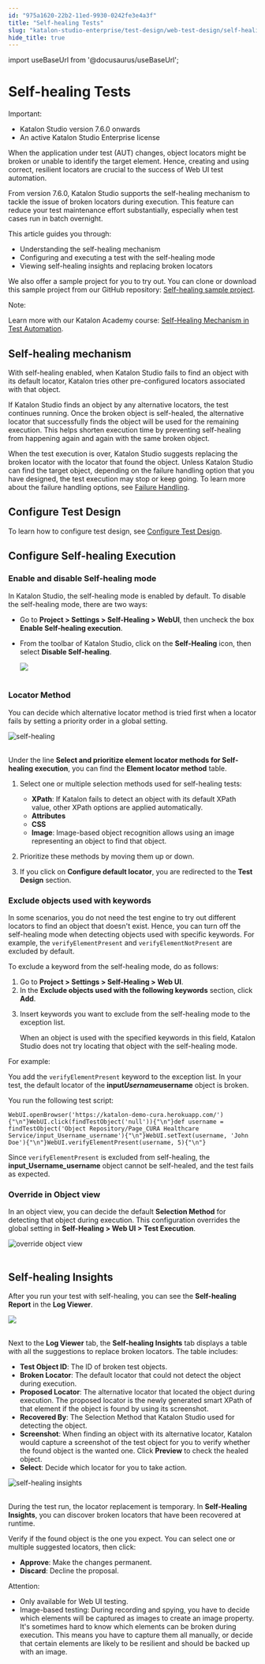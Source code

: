 ```yaml
---
id: "975a1620-22b2-11ed-9930-0242fe3e4a3f"
title: "Self-healing Tests"
slug: "katalon-studio-enterprise/test-design/web-test-design/self-healing-tests"
hide_title: true
---
```

import useBaseUrl from '@docusaurus/useBaseUrl';


# <a id="id" class="anchor_top_offset"/><a id="ariaid-title1" class="anchor_top_offset"/>Self-healing Tests

<div xmlns="http://www.w3.org/1999/xhtml" className="note important note_important"><span className="note__title">Important:</span> <ul className="ul"><li className="li">Katalon Studio version 7.6.0 onwards</li><li className="li">An active Katalon Studio Enterprise license</li></ul>
</div>
<p xmlns="http://www.w3.org/1999/xhtml" className="p">When the application under test (AUT) changes, object locators   might be broken or unable to identify the target element. Hence,   creating and using correct, resilient locators are crucial to the   success of Web UI test automation.</p> 
<p xmlns="http://www.w3.org/1999/xhtml" className="p">From version 7.6.0, Katalon Studio supports the self-healing   mechanism to tackle the issue of broken locators during execution.   This feature can reduce your test maintenance effort substantially,   especially when test cases run in batch overnight.</p> 
<p xmlns="http://www.w3.org/1999/xhtml" className="p">This article guides you through:</p> 
<ul xmlns="http://www.w3.org/1999/xhtml" className="ul"><li className="li">Understanding the self-healing mechanism</li><li className="li">Configuring and executing a test with the self-healing     mode</li><li className="li">Viewing self-healing insights and replacing broken     locators</li></ul> 
<p xmlns="http://www.w3.org/1999/xhtml" className="p">We also offer a sample project for you to try out. You can clone   or download this sample project from our GitHub repository: <a className="xref j-external-link" href="https://github.com/katalon-studio/self-healing-demo#self-healing-sample-project" target="_blank">Self-healing     sample project</a>.</p> 
<div xmlns="http://www.w3.org/1999/xhtml" className="note note note_note"><span className="note__title">Note:</span> 
  <p className="p">Learn more with our Katalon Academy course: <a className="xref j-external-link" href="https://academy.katalon.com/courses/self-healing-testing/?utm_source=kat_docs&utm_medium=self_healing_tests" target="_blank">Self-Healing
      Mechanism in Test Automation</a>.</p>
</div>
    

## <a id="id_1" class="anchor_top_offset"/>Self-healing mechanism

    
      
<p xmlns="http://www.w3.org/1999/xhtml" className="p">With self-healing enabled, when Katalon Studio fails to find an   object with its default locator, Katalon tries other pre-configured   locators associated with that object.</p> 
      
<p xmlns="http://www.w3.org/1999/xhtml" className="p">If Katalon Studio finds an object by any alternative locators,   the test continues running. Once the broken object is self-healed,   the alternative locator that successfully finds the object will be   used for the remaining execution. This helps shorten execution time   by preventing self-healing from happening again and again with the   same broken object.</p> 
      
<p xmlns="http://www.w3.org/1999/xhtml" className="p">When the test execution is over, Katalon Studio suggests   replacing the broken locator with the locator that found the   object. Unless Katalon Studio can find the target object, depending   on the failure handling option that you have designed, the test   execution may stop or keep going. To learn more about the failure   handling options, see <a className="xref" href="/docs/legacy/katalon-studio-enterprise/error-management/test-maintenance/failure-handling">Failure     Handling</a>.</p> 
    
  
    

## <a id="id_2" class="anchor_top_offset"/>Configure Test Design

    
      
<p xmlns="http://www.w3.org/1999/xhtml" className="p">To learn how to configure test design, see <a className="xref j-external-link" href="http://docs.katalon.com/katalon-studio/docs/web-selection-methods.html#configure-test-design" target="_blank">Configure     Test Design</a>.</p> 
    
  
    

## <a id="id_3" class="anchor_top_offset"/>Configure Self-healing Execution

    
                  

### <a id="id_4" class="anchor_top_offset"/>Enable and disable Self-healing mode

<p xmlns="http://www.w3.org/1999/xhtml" className="p">In Katalon Studio, the self-healing mode is enabled by default.   To disable the self-healing mode, there are two ways:</p> 
<ul xmlns="http://www.w3.org/1999/xhtml" className="ul"><li className="li">Go to <strong className="ph b">Project &gt; Settings &gt; Self-Healing &gt;       WebUI</strong>, then uncheck the box <strong className="ph b">Enable Self-healing       execution</strong>.</li><li className="li">     <p className="p">From the toolbar of Katalon Studio, click on the       <strong className="ph b">Self-Healing</strong> icon, then select <strong className="ph b">Disable         Self-healing</strong>.</p>     <p className="p">       <img className="image" src={useBaseUrl("https://github.com/katalon-studio/docs-images/raw/master/katalon-studio/docs/self-healing/selfhealing-icon.png")} width={250} /><br /><br />     </p>   </li></ul> 

### <a id="id_5" class="anchor_top_offset"/>Locator Method

<p xmlns="http://www.w3.org/1999/xhtml" className="p">You can decide which alternative locator method is tried first   when a locator fails by setting a priority order in a global   setting.</p> 
<p xmlns="http://www.w3.org/1999/xhtml" className="p">   <img className="image" src={useBaseUrl("https://github.com/katalon-studio/docs-images/raw/master/katalon-studio/docs/self-healing/self-healing-settings.png")} width={850} alt="self-healing" /><br /><br /> </p> 
<p xmlns="http://www.w3.org/1999/xhtml" className="p">Under the line <strong className="ph b">Select and prioritize element locator     methods for Self-healing execution</strong>, you can find the   <strong className="ph b">Element locator method</strong> table.</p> 
<ol xmlns="http://www.w3.org/1999/xhtml" className="ol"><li className="li">     <p className="p">Select one or multiple selection methods used for self-healing       tests:</p>     <ul className="ul"><li className="li">         <strong className="ph b">XPath</strong>: If Katalon fails to detect an object         with its default XPath value, other XPath options are applied         automatically.</li><li className="li">         <strong className="ph b">Attributes</strong>       </li><li className="li">         <strong className="ph b">CSS</strong>       </li><li className="li">         <strong className="ph b">Image</strong>: Image-based object recognition allows         using an image representing an object to find that object.</li></ul>   </li><li className="li">     <p className="p">Prioritize these methods by moving them up or down.</p>   </li><li className="li">     <p className="p">If you click on <strong className="ph b">Configure default locator</strong>, you       are redirected to the <strong className="ph b">Test Design</strong> section.</p>   </li></ol> 

### <a id="id_6" class="anchor_top_offset"/>Exclude objects used with keywords

<p xmlns="http://www.w3.org/1999/xhtml" className="p">In some scenarios, you do not need the test engine to try out   different locators to find an object that doesn't exist. Hence, you   can turn off the self-healing mode when detecting objects used with   specific keywords. For example, the   <code className="ph codeph">verifyElementPresent</code> and   <code className="ph codeph">verifyElementNotPresent</code> are excluded by default.</p> 
<p xmlns="http://www.w3.org/1999/xhtml" className="p">To exclude a keyword from the self-healing mode, do as   follows:</p> 
<ol xmlns="http://www.w3.org/1999/xhtml" className="ol"><li className="li">Go to <strong className="ph b">Project &gt; Settings &gt; Self-Healing &gt; Web       UI</strong>.</li><li className="li">In the <strong className="ph b">Exclude objects used with the following       keywords</strong> section, click <strong className="ph b">Add</strong>.</li><li className="li">     <p className="p">Insert keywords you want to exclude from the self-healing mode       to the exception list.</p>     <p className="p">When an object is used with the specified keywords in this       field, Katalon Studio does not try locating that object with the       self-healing mode.</p>   </li></ol> 
<p xmlns="http://www.w3.org/1999/xhtml" className="p">For example:</p> 
<p xmlns="http://www.w3.org/1999/xhtml" className="p">You add the <code className="ph codeph">verifyElementPresent</code> keyword to the   exception list. In your test, the default locator of the   <strong className="ph b">input<em className="ph i">Username</em>username</strong> object is   broken.</p> 
<p xmlns="http://www.w3.org/1999/xhtml" className="p">You run the following test script:</p> 
<pre xmlns="http://www.w3.org/1999/xhtml" className="pre codeblock"><code>WebUI.openBrowser('https://katalon-demo-cura.herokuapp.com/'){"\n"}WebUI.click(findTestObject('null')){"\n"}def username = findTestObject('Object Repository/Page_CURA Healthcare Service/input_Username_username'){"\n"}WebUI.setText(username, 'John Doe'){"\n"}WebUI.verifyElementPresent(username, 5){"\n"}</code></pre> 
<p xmlns="http://www.w3.org/1999/xhtml" className="p">Since <code className="ph codeph">verifyElementPresent</code> is excluded from   self-healing, the <strong className="ph b">input_Username<em className="ph i">_</em>username</strong>   object cannot be self-healed, and the test fails as expected.</p> 

### <a id="id_7" class="anchor_top_offset"/>Override in Object view

<p xmlns="http://www.w3.org/1999/xhtml" className="p">In an object view, you can decide the default <strong className="ph b">Selection     Method</strong> for detecting that object during execution. This   configuration overrides the global setting in <strong className="ph b">Self-Healing     &gt; Web UI &gt; Test Execution</strong>.</p> 
<p xmlns="http://www.w3.org/1999/xhtml" className="p">   <img className="image" src={useBaseUrl("https://github.com/katalon-studio/docs-images/raw/master/katalon-studio/docs/self-healing/Override-object-view.png")} width={700} alt="override object view" /><br /><br /> </p> 

## <a id="id_8" class="anchor_top_offset"/>Self-healing Insights

<p xmlns="http://www.w3.org/1999/xhtml" className="p">After you run your test with self-healing, you can see the   <strong className="ph b">Self-healing Report</strong> in the <strong className="ph b">Log     Viewer</strong>.</p> 
<p xmlns="http://www.w3.org/1999/xhtml" className="p">   <img className="image" src={useBaseUrl("https://github.com/katalon-studio/docs-images/raw/master/katalon-studio/docs/self-healing/self-healing-report.png")} width={850} /><br /><br /> </p> 
<p xmlns="http://www.w3.org/1999/xhtml" className="p">Next to the <strong className="ph b">Log Viewer</strong> tab, the   <strong className="ph b">Self-healing Insights</strong> tab displays a table with   all the suggestions to replace broken locators. The table   includes:</p> 
<ul xmlns="http://www.w3.org/1999/xhtml" className="ul"><li className="li">     <strong className="ph b">Test Object ID</strong>: The ID of broken test     objects.</li><li className="li">     <strong className="ph b">Broken Locator</strong>: The default locator that could     not detect the object during execution.</li><li className="li">     <strong className="ph b">Proposed Locator</strong>: The alternative locator that     located the object during execution. The proposed locator is the     newly generated smart XPath of that element if the object is found     by using its screenshot.</li><li className="li">     <strong className="ph b">Recovered By</strong>: The Selection Method that     Katalon Studio used for detecting the object.</li><li className="li">     <strong className="ph b">Screenshot</strong>: When finding an object with its     alternative locator, Katalon would capture a screenshot of the test     object for you to verify whether the found object is the wanted     one. Click <strong className="ph b">Preview</strong> to check the healed     object.</li><li className="li">     <strong className="ph b">Select</strong>: Decide which locator for you to take     action.</li></ul> 
<p xmlns="http://www.w3.org/1999/xhtml" className="p">   <img className="image" src={useBaseUrl("https://github.com/katalon-studio/docs-images/raw/master/katalon-studio/docs/self-healing/self-healing-insights-766.png")} width={850} alt="self-healing insights" /><br /><br /> </p> 
<p xmlns="http://www.w3.org/1999/xhtml" className="p">During the test run, the locator replacement is temporary. In   <strong className="ph b">Self-Healing Insights</strong>, you can discover broken   locators that have been recovered at runtime.</p> 
<p xmlns="http://www.w3.org/1999/xhtml" className="p">Verify if the found object is the one you expect. You can select   one or multiple suggested locators, then click:</p> 
<ul xmlns="http://www.w3.org/1999/xhtml" className="ul"><li className="li">     <strong className="ph b">Approve</strong>: Make the changes permanent.</li><li className="li">     <strong className="ph b">Discard</strong>: Decline the proposal.</li></ul> 
<div xmlns="http://www.w3.org/1999/xhtml" className="note attention note_attention"><span className="note__title">Attention:</span> 
  <ul className="ul"><li className="li">Only available for Web UI testing.</li><li className="li">Image-based testing: During recording and spying, you have to
      decide which elements will be captured as images to create an image
      property. It's sometimes hard to know which elements can be broken
      during execution. This means you have to capture them all manually,
      or decide that certain elements are likely to be resilient and
      should be backed up with an image.</li></ul>
</div>
